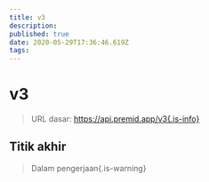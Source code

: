 ```yaml
---
title: v3
description:
published: true
date: 2020-05-29T17:36:46.619Z
tags:
---
```


# v3

> URL dasar: https://api.premid.app/v3{.is-info}


## Titik akhir
> Dalam pengerjaan{.is-warning}